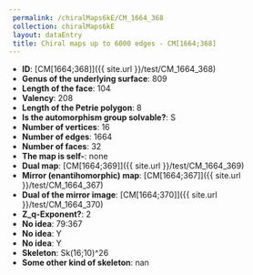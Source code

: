 ```yaml
--- 
 permalink: /chiralMaps6kE/CM_1664_368 
 collection: chiralMaps6kE
 layout: dataEntry
 title: Chiral maps up to 6000 edges - CM[1664;368]
---
```


- **ID**: [CM[1664;368]]({{ site.url }}/test/CM_1664_368)
- **Genus of the underlying surface**: 809
- **Length of the face**: 104
- **Valency**: 208
- **Length of the Petrie polygon**: 8
- **Is the automorphism group solvable?**: S
- **Number of vertices**: 16
- **Number of edges**: 1664
- **Number of faces**: 32
- **The map is self-**: none
- **Dual map**: [CM[1664;369]]({{ site.url }}/test/CM_1664_369)
- **Mirror (enantihomorphic) map**: [CM[1664;367]]({{ site.url }}/test/CM_1664_367)
- **Dual of the mirror image**: [CM[1664;370]]({{ site.url }}/test/CM_1664_370)
- **Z_q-Exponent?**: 2
- **No idea**:  79:367
- **No idea**: Y
- **No idea**: Y
- **Skeleton**: Sk(16;10)^26
- **Some other kind of skeleton**: nan
